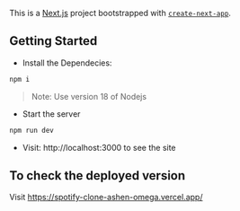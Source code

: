 This is a [Next.js](https://nextjs.org/) project bootstrapped with [`create-next-app`](https://github.com/vercel/next.js/tree/canary/packages/create-next-app).

## Getting Started

- Install the Dependecies:

```bash
npm i
```

> Note: Use version 18 of Nodejs

- Start the server
```bash
npm run dev
```
- Visit: http://localhost:3000 to see the site

## To check the deployed version

Visit https://spotify-clone-ashen-omega.vercel.app/